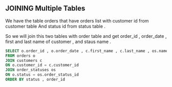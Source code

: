 ## JOINING Multiple Tables

We have the table orders that have orders list with customer id from customer table
And status id from status table .

So we will join this two tables with order table and get order_id , order_date , first and last name of customer , and staus name .

```sql
SELECT o.order_id , o.order_date , c.first_name , c.last_name , os.name as 'status'
FROM orders o
JOIN customers c
ON o.customer_id = c.customer_id
JOIN order_statuses os
ON o.status = os.order_status_id
ORDER BY status , order_id
```